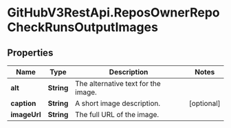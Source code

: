# GitHubV3RestApi.ReposOwnerRepoCheckRunsOutputImages

## Properties

Name | Type | Description | Notes
------------ | ------------- | ------------- | -------------
**alt** | **String** | The alternative text for the image. | 
**caption** | **String** | A short image description. | [optional] 
**imageUrl** | **String** | The full URL of the image. | 


